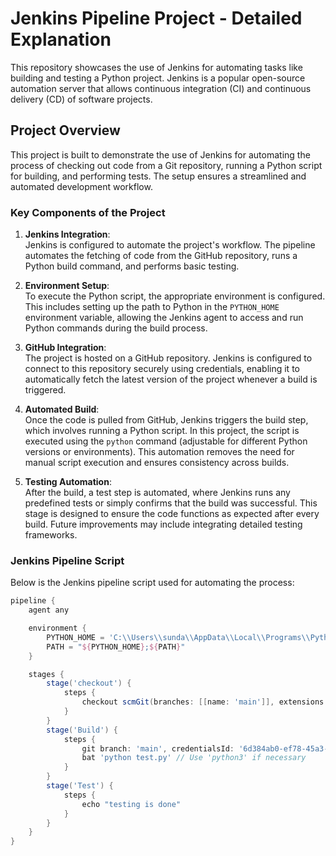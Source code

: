# Jenkins Pipeline Project - Detailed Explanation

This repository showcases the use of Jenkins for automating tasks like building and testing a Python project. Jenkins is a popular open-source automation server that allows continuous integration (CI) and continuous delivery (CD) of software projects.

## Project Overview

This project is built to demonstrate the use of Jenkins for automating the process of checking out code from a Git repository, running a Python script for building, and performing tests. The setup ensures a streamlined and automated development workflow.

### Key Components of the Project

1. **Jenkins Integration**:  
   Jenkins is configured to automate the project's workflow. The pipeline automates the fetching of code from the GitHub repository, runs a Python build command, and performs basic testing.

2. **Environment Setup**:  
   To execute the Python script, the appropriate environment is configured. This includes setting up the path to Python in the `PYTHON_HOME` environment variable, allowing the Jenkins agent to access and run Python commands during the build process.

3. **GitHub Integration**:  
   The project is hosted on a GitHub repository. Jenkins is configured to connect to this repository securely using credentials, enabling it to automatically fetch the latest version of the project whenever a build is triggered.

4. **Automated Build**:  
   Once the code is pulled from GitHub, Jenkins triggers the build step, which involves running a Python script. In this project, the script is executed using the `python` command (adjustable for different Python versions or environments). This automation removes the need for manual script execution and ensures consistency across builds.

5. **Testing Automation**:  
   After the build, a test step is automated, where Jenkins runs any predefined tests or simply confirms that the build was successful. This stage is designed to ensure the code functions as expected after every build. Future improvements may include integrating detailed testing frameworks.

### Jenkins Pipeline Script

Below is the Jenkins pipeline script used for automating the process:

```groovy
pipeline {
    agent any

    environment {
        PYTHON_HOME = 'C:\\Users\\sunda\\AppData\\Local\\Programs\\Python\\Python312'
        PATH = "${PYTHON_HOME};${PATH}"
    }

    stages {
        stage('checkout') {
            steps {
                checkout scmGit(branches: [[name: 'main']], extensions: [], userRemoteConfigs: [[credentialsId: '6d384ab0-ef78-45a3-9ac4-e2e95b049311', url: 'https://github.com/Sundareshwar-S/jenkins_program.git']])
            }
        }
        stage('Build') {
            steps {
                git branch: 'main', credentialsId: '6d384ab0-ef78-45a3-9ac4-e2e95b049311', url: 'https://github.com/Sundareshwar-S/jenkins_program.git'
                bat 'python test.py' // Use 'python3' if necessary
            }
        }
        stage('Test') {
            steps {
                echo "testing is done"
            }
        }
    }
}
